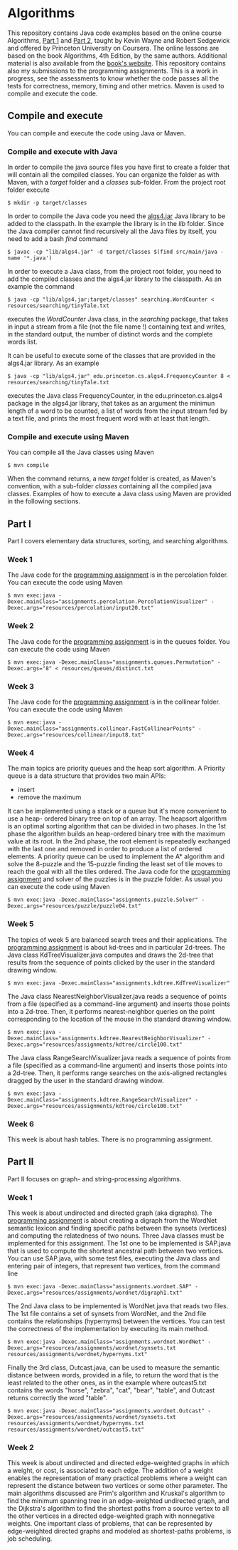 Algorithms
==========

This repository contains Java code examples based on the online course Algorithms, [Part 
1](https://www.coursera.org/learn/algorithms-part1) 
and [Part 2](https://www.coursera.org/learn/algorithms-part2), taught by Kevin Wayne and Robert Sedgewick and offered by Princeton University on Coursera. The online lessons are based on the book Algorithms, 4th Edition, by the same authors. Additional material is also available from the [book's website](https://algs4.cs.princeton.edu/home/). This repository contains also my submissions to the programming assignments. This is a work in progress, see the assessments to know whether the code passes all the tests for correctness, memory, timing and other metrics. Maven is used to compile and execute the code.

## Compile and execute
You can compile and execute the code using Java or Maven.

### Compile and execute with Java
In order to compile the java source files you have first to create a folder that will contain all the compiled classes. You 
can organize the folder as with Maven, with a *target* folder and a *classes* sub-folder. From the project root folder execute

```
$ mkdir -p target/classes 
```
In order to compile the Java code you need the [algs4.jar](https://algs4.cs.princeton.edu/code/) Java library to be added to the classpath. In the example the library is in the *lib* folder. Since the Java compiler cannot find recursively all the Java files by itself, you need to add a bash *find* command

```
$ javac -cp "lib/algs4.jar" -d target/classes $(find src/main/java -name '*.java')
```

In order to execute a Java class, from the project root folder, you need to add the compiled classes and the algs4.jar library to the classpath. As an example the command 

```
$ java -cp "lib/algs4.jar;target/classes" searching.WordCounter < resources/searching/tinyTale.txt
```

executes the *WordCounter* Java class, in the *searching* package, that takes in input a stream from a file (not the file name !) containing text and writes, in the standard output, the number of distinct words and the complete words list. 

It can be useful to execute some of the classes that are provided in the algs4.jar library. As an example

```
$ java -cp "lib/algs4.jar" edu.princeton.cs.algs4.FrequencyCounter 8 < resources/searching/tinyTale.txt
```

executes the Java class FrequencyCounter, in the edu.princeton.cs.algs4 package in the algs4.jar library, that takes as an argument the minimun length of a word to be counted, a list of words from the input stream fed by a text file, and prints the most frequent word with at least that length.     
### Compile and execute using Maven
You can compile all the Java classes using Maven

```
$ mvn compile
```

When the command returns, a new *target* folder is created, as Maven's convention, with a sub-folder *classes* containing all the compiled java classes. Examples of how to execute a Java class using Maven are provided in the following sections. 

## Part I
Part I covers elementary data structures, sorting, and searching algorithms. 

### Week 1
The Java code for the [programming assignment](https://coursera.cs.princeton.edu/algs4/assignments/percolation/specification.php) is in the percolation folder. You can execute the code using Maven

```
$ mvn exec:java -Dexec.mainClass="assignments.percolation.PercolationVisualizer" -Dexec.args="resources/percolation/input20.txt"
```

### Week 2 
The Java code for the [programming assignment](https://coursera.cs.princeton.edu/algs4/assignments/queues/specification.php) is in the queues folder. You can execute the code using Maven

```
$ mvn exec:java -Dexec.mainClass="assignments.queues.Permutation" -Dexec.args="8" < resources/queues/distinct.txt
```

### Week 3
The Java code for the [programming assignment](https://coursera.cs.princeton.edu/algs4/assignments/collinear/specification.php) is in the collinear folder. You can execute the code using Maven

```
$ mvn exec:java -Dexec.mainClass="assignments.collinear.FastCollinearPoints" -Dexec.args="resources/collinear/input8.txt" 
```

### Week 4
The main topics are priority queues and the heap sort algorithm. A Priority queue is a data structure  that provides two
main APIs:

* insert
* remove the maximum

It can be implemented using a stack or a queue but it's more convenient to use a heap- ordered binary tree on top of an array. The heapsort algorithm is an optimal sorting algorithm that can be divided in two phases. In the 1st phase the algorithm builds an heap-ordered binary tree with the maximum value at its root. In the 2nd phase, the root element is repeatedly exchanged with the last one and removed in order to produce a list of ordered elements. A priority queue can be 
used to implement the A* algorithm and solve the 8-puzzle and the 15-puzzle finding the least set of tile moves to reach 
the goal with all the tiles ordered. The Java code for the [programming assignment](https://coursera.cs.princeton.edu/algs4/assignments/8puzzle/specification.php) and solver of the puzzles is in the puzzle folder. As usual you can execute the code using Maven

```
$ mvn exec:java -Dexec.mainClass="assignments.puzzle.Solver" -Dexec.args="resources/puzzle/puzzle04.txt"
```

### Week 5
The topics of week 5 are balanced search trees and their applications. The [programming assignment](https://coursera.cs.princeton.edu/algs4/assignments/kdtree/specification.php) is about kd-trees and in particular 2d-trees. The Java class KdTreeVisualizer.java computes and draws the 2d-tree that results from the sequence of points clicked by the user in the standard drawing window.

```
$ mvn exec:java -Dexec.mainClass="assignments.kdtree.KdTreeVisualizer"
```

The Java class NearestNeighborVisualizer.java reads a sequence of points from a file (specified as a command-line argument) and inserts those points into a 2d-tree. Then, it performs nearest-neighbor queries on the point corresponding to the location of the mouse in the standard drawing window.

```
$ mvn exec:java -Dexec.mainClass="assignments.kdtree.NearestNeighborVisualizer" -Dexec.args="resources/assignments/kdtree/circle100.txt"
```

The Java class RangeSearchVisualizer.java reads a sequence of points from a file (specified as a command-line argument) and inserts those points into a 2d-tree. Then, it performs range searches on the axis-aligned rectangles dragged by the user in the standard drawing window.

```
$ mvn exec:java -Dexec.mainClass="assignments.kdtree.RangeSearchVisualizer" -Dexec.args="resources/assignments/kdtree/circle100.txt"
```

### Week 6
This week is about hash tables. There is no programming assignment. 

## Part II
Part II focuses on graph- and string-processing algorithms.

### Week 1
This week is about undirected and directed graph (aka digraphs). The [programming assignment](https://coursera.cs.princeton.edu/algs4/assignments/wordnet/specification.php) is about creating a digraph from the WordNet semantic lexicon and finding specific paths between the synsets (vertices) and computing the relatedness of two nouns. Three Java classes must be implemented for this assignment. The 1st one to be implemented is SAP.java that is used to compute the shortest ancestral path between two vertices. You can use SAP.java, with some test files, executing the Java class and entering pair of integers, that represent two vertices, from the command line

```
$ mvn exec:java -Dexec.mainClass="assignments.wordnet.SAP" -Dexec.args="resources/assignments/wordnet/digraph1.txt"
 ```
 
The 2nd Java class to be implemented is WordNet.java that reads two files. The 1st file contains a set of synsets from WordNet, and the 2nd file contains the relationships (hypernyms) between the vertices. You can test the correctness of the implementation by executing its main method.

```
$ mvn exec:java -Dexec.mainClass="assignments.wordnet.WordNet" -Dexec.args="resources/assignments/wordnet/synsets.txt resources/assignments/wordnet/hypernyms.txt"
```

Finally the 3rd class, Outcast.java, can be used to measure the semantic distance between words, provided in a file, to return the word that is the least related to the other ones, as in the example where outcast5.txt contains the words "horse", "zebra", "cat", "bear", "table", and Outcast returns correctly the word "table".

```
$ mvn exec:java -Dexec.mainClass="assignments.wordnet.Outcast" -Dexec.args="resources/assignments/wordnet/synsets.txt resources/assignments/wordnet/hypernyms.txt resources/assignments/wordnet/outcast5.txt"
```

### Week 2
This week is about undirected and directed edge-weighted graphs in which a weight, or cost, is associated to each edge. The addition of a weight enables the representation of many practical problems where a weight can represent the distance between two vertices or some other parameter. The main algorithms discussed are Prim's algorithm and Kruskal's algorithm to find the minimum spanning tree in an edge-weighted undirected graph, and the Dijkstra's algorithm to find the shortest paths from a source vertex to all the other vertices in a directed edge-weighted graph with nonnegative weights. One important class of problems, that can be represented by edge-weighted directed graphs and modeled as shortest-paths problems, is job scheduling.  
  
